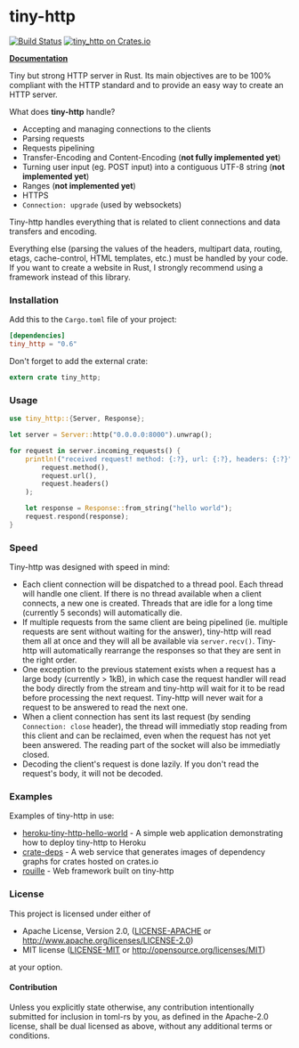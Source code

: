 # tiny-http

[![Build Status](https://travis-ci.org/tiny-http/tiny-http.svg?branch=master)](https://travis-ci.org/tiny-http/tiny-http)
[![tiny\_http on Crates.io](https://meritbadge.herokuapp.com/tiny_http)](https://crates.io/crates/tiny\_http)

[**Documentation**](https://docs.rs/tiny_http)

Tiny but strong HTTP server in Rust.
Its main objectives are to be 100% compliant with the HTTP standard and to provide an easy way to create an HTTP server.

What does **tiny-http** handle?
 - Accepting and managing connections to the clients
 - Parsing requests
 - Requests pipelining
 - Transfer-Encoding and Content-Encoding (**not fully implemented yet**)
 - Turning user input (eg. POST input) into a contiguous UTF-8 string (**not implemented yet**)
 - Ranges (**not implemented yet**)
 - HTTPS
 - `Connection: upgrade` (used by websockets)

Tiny-http handles everything that is related to client connections and data transfers and encoding.

Everything else (parsing the values of the headers, multipart data, routing, etags, cache-control, HTML templates, etc.) must be handled by your code.
If you want to create a website in Rust, I strongly recommend using a framework instead of this library.

### Installation

Add this to the `Cargo.toml` file of your project:

```toml
[dependencies]
tiny_http = "0.6"
```

Don't forget to add the external crate:

```rust
extern crate tiny_http;
```

### Usage

```rust
use tiny_http::{Server, Response};

let server = Server::http("0.0.0.0:8000").unwrap();

for request in server.incoming_requests() {
    println!("received request! method: {:?}, url: {:?}, headers: {:?}",
        request.method(),
        request.url(),
        request.headers()
    );

    let response = Response::from_string("hello world");
    request.respond(response);
}
```

### Speed

Tiny-http was designed with speed in mind:
 - Each client connection will be dispatched to a thread pool. Each thread will handle one client.
 If there is no thread available when a client connects, a new one is created. Threads that are idle
 for a long time (currently 5 seconds) will automatically die.
 - If multiple requests from the same client are being pipelined (ie. multiple requests
 are sent without waiting for the answer), tiny-http will read them all at once and they will
 all be available via `server.recv()`. Tiny-http will automatically rearrange the responses
 so that they are sent in the right order.
 - One exception to the previous statement exists when a request has a large body (currently > 1kB),
 in which case the request handler will read the body directly from the stream and tiny-http
 will wait for it to be read before processing the next request. Tiny-http will never wait for
 a request to be answered to read the next one.
 - When a client connection has sent its last request (by sending `Connection: close` header),
 the thread will immediatly stop reading from this client and can be reclaimed, even when the
 request has not yet been answered. The reading part of the socket will also be immediatly closed.
 - Decoding the client's request is done lazily. If you don't read the request's body, it will not
 be decoded.

### Examples

Examples of tiny-http in use:

* [heroku-tiny-http-hello-world](https://github.com/frewsxcv/heroku-tiny-http-hello-world) - A simple web application demonstrating how to deploy tiny-http to Heroku
* [crate-deps](https://github.com/frewsxcv/crate-deps) - A web service that generates images of dependency graphs for crates hosted on crates.io
* [rouille](https://crates.io/crates/rouille) - Web framework built on tiny-http

### License

This project is licensed under either of

 * Apache License, Version 2.0, ([LICENSE-APACHE](LICENSE-APACHE) or
   http://www.apache.org/licenses/LICENSE-2.0)
 * MIT license ([LICENSE-MIT](LICENSE-MIT) or
   http://opensource.org/licenses/MIT)

at your option.

#### Contribution

Unless you explicitly state otherwise, any contribution intentionally submitted
for inclusion in toml-rs by you, as defined in the Apache-2.0 license, shall be
dual licensed as above, without any additional terms or conditions.
